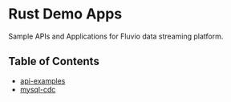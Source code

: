 # Rust Demo Apps

Sample APIs and Applications for Fluvio data streaming platform.

## Table of Contents

* [api-examples](api-examples/README.md)
* [mysql-cdc](mysql-cdc/README.md)
